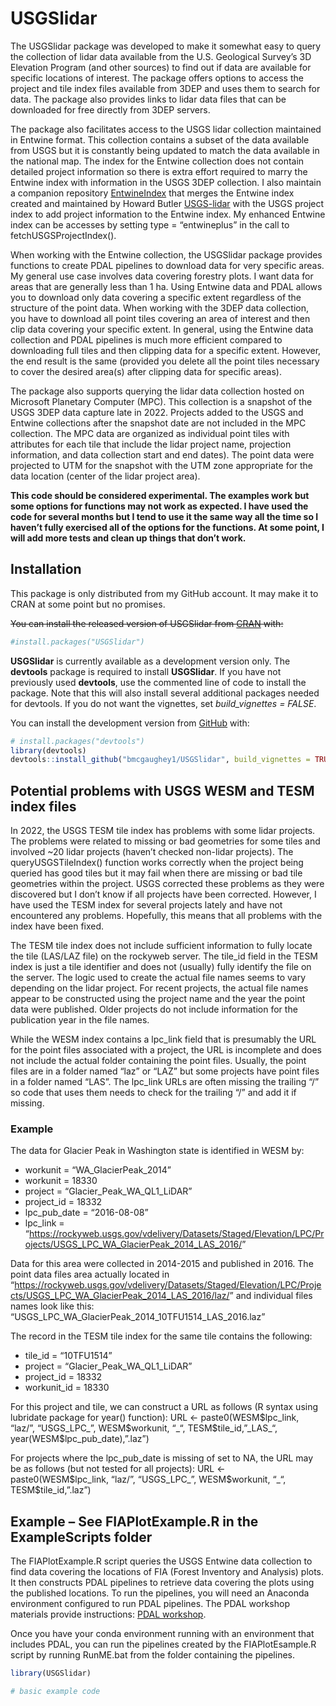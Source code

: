 
<!-- README.md is generated from README.Rmd. Please edit that file -->

# USGSlidar

<!-- badges: start -->
<!-- badges: end -->

The USGSlidar package was developed to make it somewhat easy to query
the collection of lidar data available from the U.S. Geological Survey’s
3D Elevation Program (and other sources) to find out if data are
available for specific locations of interest. The package offers options
to access the project and tile index files available from 3DEP and uses
them to search for data. The package also provides links to lidar data
files that can be downloaded for free directly from 3DEP servers.

The package also facilitates access to the USGS lidar collection
maintained in Entwine format. This collection contains a subset of the
data available from USGS but it is constantly being updated to match the
data available in the national map. The index for the Entwine collection
does not contain detailed project information so there is extra effort
required to marry the Entwine index with information in the USGS 3DEP
collection. I also maintain a companion repository
[EntwineIndex](https://github.com/bmcgaughey1/EntwineIndex) that merges
the Entwine index created and maintained by Howard Butler
[USGS-lidar](https://github.com/hobu/usgs-lidar) with the USGS project
index to add project information to the Entwine index. My enhanced
Entwine index can be accesses by setting type = “entwineplus” in the
call to fetchUSGSProjectIndex().

When working with the Entwine collection, the USGSlidar package provides
functions to create PDAL pipelines to download data for very specific
areas. My general use case involves data covering forestry plots. I want
data for areas that are generally less than 1 ha. Using Entwine data and
PDAL allows you to download only data covering a specific extent
regardless of the structure of the point data. When working with the
3DEP data collection, you have to download all point tiles covering an
area of interest and then clip data covering your specific extent. In
general, using the Entwine data collection and PDAL pipelines is much
more efficient compared to downloading full tiles and then clipping data
for a specific extent. However, the end result is the same (provided you
delete all the point tiles necessary to cover the desired area(s) after
clipping data for specific areas).

The package also supports querying the lidar data collection hosted on
Microsoft Planetary Computer (MPC). This collection is a snapshot of the
USGS 3DEP data capture late in 2022. Projects added to the USGS and
Entwine collections after the snapshot date are not included in the MPC
collection. The MPC data are organized as individual point tiles with
attributes for each tile that include the lidar project name, projection
information, and data collection start and end dates). The point data
were projected to UTM for the snapshot with the UTM zone appropriate for
the data location (center of the lidar project area).

**This code should be considered experimental. The examples work but
some options for functions may not work as expected. I have used the
code for several months but I tend to use it the same way all the time
so I haven’t fully exercised all of the options for the functions. At
some point, I will add more tests and clean up things that don’t work.**

## Installation

This package is only distributed from my GitHub account. It may make it
to CRAN at some point but no promises.

~~You can install the released version of USGSlidar from
[CRAN](https://CRAN.R-project.org) with:~~

``` r
#install.packages("USGSlidar")
```

**USGSlidar** is currently available as a development version only. The
**devtools** package is required to install **USGSlidar**. If you have
not previously used **devtools**, use the commented line of code to
install the package. Note that this will also install several additional
packages needed for devtools. If you do not want the vignettes, set
*build_vignettes = FALSE*.

You can install the development version from
[GitHub](https://github.com/) with:

``` r
# install.packages("devtools")
library(devtools)
devtools::install_github("bmcgaughey1/USGSlidar", build_vignettes = TRUE)
```

## Potential problems with USGS WESM and TESM index files

In 2022, the USGS TESM tile index has problems with some lidar projects.
The problems were related to missing or bad geometries for some tiles
and involved \~20 lidar projects (haven’t checked non-lidar projects).
The queryUSGSTileIndex() function works correctly when the project being
queried has good tiles but it may fail when there are missing or bad
tile geometries within the project. USGS corrected these problems as
they were discovered but I don’t know if all projects have been
corrected. However, I have used the TESM index for several projects
lately and have not encountered any problems. Hopefully, this means that
all problems with the index have been fixed.

The TESM tile index does not include sufficient information to fully
locate the tile (LAS/LAZ file) on the rockyweb server. The tile_id field
in the TESM index is just a tile identifier and does not (usually) fully
identify the file on the server. The logic used to create the actual
file names seems to vary depending on the lidar project. For recent
projects, the actual file names appear to be constructed using the
project name and the year the point data were published. Older projects
do not include information for the publication year in the file names.

While the WESM index contains a lpc_link field that is presumably the
URL for the point files associated with a project, the URL is incomplete
and does not include the actual folder containing the point files.
Usually, the point files are in a folder named “laz” or “LAZ” but some
projects have point files in a folder named “LAS”. The lpc_link URLs are
often missing the trailing “/” so code that uses them needs to check for
the trailing “/” and add it if missing.

### Example

The data for Glacier Peak in Washington state is identified in WESM by:

-   workunit = “WA_GlacierPeak_2014”
-   workunit = 18330
-   project = “Glacier_Peak_WA_QL1_LiDAR”
-   project_id = 18332
-   lpc_pub_date = “2016-08-08”
-   lpc_link =
    “<https://rockyweb.usgs.gov/vdelivery/Datasets/Staged/Elevation/LPC/Projects/USGS_LPC_WA_GlacierPeak_2014_LAS_2016/>”

Data for this area were collected in 2014-2015 and published in 2016.
The point data files area actually located in
“<https://rockyweb.usgs.gov/vdelivery/Datasets/Staged/Elevation/LPC/Projects/USGS_LPC_WA_GlacierPeak_2014_LAS_2016/laz/>”
and individual files names look like this:
“USGS_LPC_WA_GlacierPeak_2014_10TFU1514_LAS_2016.laz”

The record in the TESM tile index for the same tile contains the
following:

-   tile_id = “10TFU1514”
-   project = “Glacier_Peak_WA_QL1_LiDAR”
-   project_id = 18332
-   workunit_id = 18330

For this project and tile, we can construct a URL as follows (R syntax
using lubridate package for year() function): URL \<-
paste0(WESM\$lpc_link, “laz/”, “USGS_LPC\_”, WESM\$workunit, “\_“,
TESM\$tile_id,”\_LAS\_“, year(WESM\$lpc_pub_date),”.laz”)

For projects where the lpc_pub_date is missing of set to NA, the URL may
be as follows (but not tested for all projects): URL \<-
paste0(WESM\$lpc_link, “laz/”, “USGS_LPC\_”, WESM\$workunit, “\_“,
TESM\$tile_id,”.laz”)

## Example – See FIAPlotExample.R in the ExampleScripts folder

The FIAPlotExample.R script queries the USGS Entwine data collection to
find data covering the locations of FIA (Forest Inventory and Analysis)
plots. It then constructs PDAL pipelines to retrieve data covering the
plots using the published locations. To run the pipelines, you will need
an Anaconda environment configured to run PDAL pipelines. The PDAL
workshop materials provide instructions: [PDAL
workshop](https://pdal.io/workshop/conda.html#installing-conda).

Once you have your conda environment running with an environment that
includes PDAL, you can run the pipelines created by the FIAPlotEsample.R
script by running RunME.bat from the folder containing the pipelines.

``` r
library(USGSlidar)

# basic example code
```
